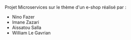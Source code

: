 Projet Microservices sur le thème d'un e-shop réalisé par :
- Nino Fazer
- Imane Zazari
- Aissatou Salla
- William Le Gavrian
